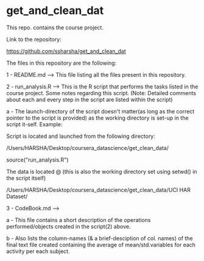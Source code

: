 get_and_clean_dat
=================

This repo. contains the course project.

Link to the repository:

https://github.com/ssharsha/get_and_clean_dat

The files in this repository are the following:

1 - README.md --> This file listing all the files present in this repository.

2 - run_analysis.R --> This is the R script that performs the tasks listed in the course project. Some notes regarding this script. (Note: Detailed comments about each and every step in the script are listed within the script)

a - The launch-directory of the script doesn't matter(as long as the correct pointer to the script is provided) as the working directory is set-up in the script it-self. Example: 

  Script is located and launched from the following directory:
  
  /Users/HARSHA/Desktop/coursera_datascience/get_clean_data/
  
  source("run_analysis.R")
  
  The data is located @ (this is also the working directory set using setwd() in the script itself)
  
  /Users/HARSHA/Desktop/coursera_datascience/get_clean_data/UCI HAR Dataset/

3 - CodeBook.md --> 

a - This file contains a short description of the operations performed/objects created in the script(2) above.

b - Also lists the column-names (& a brief-desciption of col. names) of the final text file created containing the average of mean/std.variables for each activity per each subject.
    


